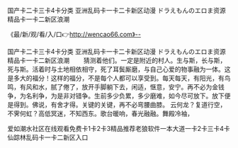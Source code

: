 国产卡二卡三卡4卡分类
亚洲乱码卡一卡二卡新区动漫
ドラえもんのエロま资源
精品卡一卡二新区浪潮


《最/新/观/看/入/口👉http://wencao66.com》--

国产卡二卡三卡4卡分类
亚洲乱码卡一卡二卡新区动漫
ドラえもんのエロま资源
精品卡一卡二新区浪潮
　　猜测着他们。一定是附近的村人。生与斯，长与斯，死与斯。活着时与土地相依相守，死了耳鬓厮磨，与自己心爱的物事融为一体。这是多大的福分！这样的福分，不是每个人都可以享受到。每天每天，有阳光，有鸟鸣，有风和水，腻了倦了，放开手脚躺下去，闲适，惬意，安宁。再不必为金钱争，为名利争，为是非对错争。生前多少负累，多少磨难，如今尽可放下。放下便是得到。佛说，有舍才得。关键的关键，再不必弯腰曲膝。
云何龙？复道行空，不霁何虹？高低冥迷，不知西东。歌台暖响，春光融融。舞殿冷袖，





爱如潮水社区在线观看免费卡1卡2卡3精品推荐老狼软件一本大道一卡2卡三卡4卡仙踪林乱码卡一卡二新区入口
